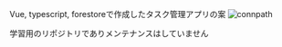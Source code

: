 Vue, typescript, forestoreで作成したタスク管理アプリの案
![connpath](https://github.com/tsonobe1/connpath/assets/40202387/9b6518cc-975b-478a-8703-2d32c43d49b1)


学習用のリポジトリでありメンテナンスはしていません
